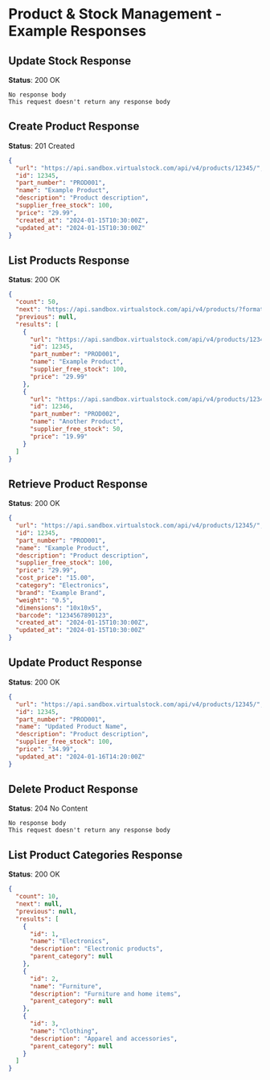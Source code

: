 # Product & Stock Management - Example Responses

## Update Stock Response

**Status**: 200 OK

```
No response body
This request doesn't return any response body
```

## Create Product Response

**Status**: 201 Created

```json
{
  "url": "https://api.sandbox.virtualstock.com/api/v4/products/12345/",
  "id": 12345,
  "part_number": "PROD001",
  "name": "Example Product",
  "description": "Product description",
  "supplier_free_stock": 100,
  "price": "29.99",
  "created_at": "2024-01-15T10:30:00Z",
  "updated_at": "2024-01-15T10:30:00Z"
}
```

## List Products Response

**Status**: 200 OK

```json
{
  "count": 50,
  "next": "https://api.sandbox.virtualstock.com/api/v4/products/?format=json&limit=10&offset=10",
  "previous": null,
  "results": [
    {
      "url": "https://api.sandbox.virtualstock.com/api/v4/products/12345/",
      "id": 12345,
      "part_number": "PROD001",
      "name": "Example Product",
      "supplier_free_stock": 100,
      "price": "29.99"
    },
    {
      "url": "https://api.sandbox.virtualstock.com/api/v4/products/12346/",
      "id": 12346,
      "part_number": "PROD002",
      "name": "Another Product",
      "supplier_free_stock": 50,
      "price": "19.99"
    }
  ]
}
```

## Retrieve Product Response

**Status**: 200 OK

```json
{
  "url": "https://api.sandbox.virtualstock.com/api/v4/products/12345/",
  "id": 12345,
  "part_number": "PROD001",
  "name": "Example Product",
  "description": "Product description",
  "supplier_free_stock": 100,
  "price": "29.99",
  "cost_price": "15.00",
  "category": "Electronics",
  "brand": "Example Brand",
  "weight": "0.5",
  "dimensions": "10x10x5",
  "barcode": "1234567890123",
  "created_at": "2024-01-15T10:30:00Z",
  "updated_at": "2024-01-15T10:30:00Z"
}
```

## Update Product Response

**Status**: 200 OK

```json
{
  "url": "https://api.sandbox.virtualstock.com/api/v4/products/12345/",
  "id": 12345,
  "part_number": "PROD001",
  "name": "Updated Product Name",
  "description": "Product description",
  "supplier_free_stock": 100,
  "price": "34.99",
  "updated_at": "2024-01-16T14:20:00Z"
}
```

## Delete Product Response

**Status**: 204 No Content

```
No response body
This request doesn't return any response body
```

## List Product Categories Response

**Status**: 200 OK

```json
{
  "count": 10,
  "next": null,
  "previous": null,
  "results": [
    {
      "id": 1,
      "name": "Electronics",
      "description": "Electronic products",
      "parent_category": null
    },
    {
      "id": 2,
      "name": "Furniture",
      "description": "Furniture and home items",
      "parent_category": null
    },
    {
      "id": 3,
      "name": "Clothing",
      "description": "Apparel and accessories",
      "parent_category": null
    }
  ]
}
```
